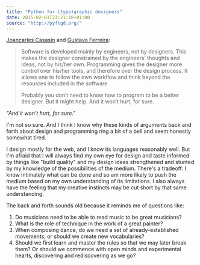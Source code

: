 ```yaml
---
title: "Python for (typo)graphic designers"
date: 2015-02-01T23:21:18+01:00
source: "http://pyftgd.org/"
---
```


[Joancarles Casasín](http://casasin.com/) and [Gustavo Ferreira](http://hipertipo.com/):

> Software is developed mainly by engineers, not by designers. This makes the designer constrained by the engineers’ thoughts and ideas, not by his/her own. Programming gives the designer more control over his/her tools, and therefore over the design process. It allows one to follow the own workflow and think beyond the resources included in the software.
>
> Probably you don’t need to know how to program to be a better designer. But it might help. And it won’t hurt, for sure.

<em>"And it won’t hurt, for sure."</em>

I'm not so sure. And I think I know why these kinds of arguments back and forth about design and programming ring a bit of a bell and seem honestly somewhat tired.

I design mostly for the web, and I know its languages reasonably well. But I'm afraid that I will always find my own eye for design and taste informed by things like "build quality" and my design ideas strengthened and stunted by my knowledge of the possibilities of the medium. There's a tradeoff: I know intimately what can be done and so am more likely to push the medium based on my own understanding of its limitations. I also always have the feeling that my creative instincts may be cut short by that same understanding.

The back and forth sounds old because it reminds me of questions like:

1. Do musicians need to be able to read music to be great musicians?
2. What is the role of technique in the work of a great painter?
3. When composing dance, do we need a set of already-established movements, or should we create new vocabularies?
4. Should we first learn and master the rules so that we may later break them? Or should we commence with open minds and experimental hearts, discovering and rediscovering as we go?
